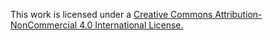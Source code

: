 This work is licensed under a [Creative Commons Attribution-NonCommercial 4.0 International License.](https://creativecommons.org/licenses/by-nc/4.0/)
